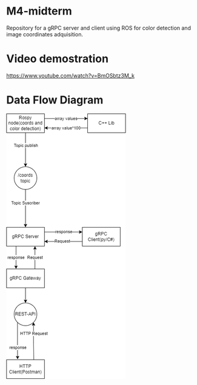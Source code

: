 # M4-midterm
Repository for a gRPC server and client using ROS for color detection and image coordinates adquisition.
# Video demostration
https://www.youtube.com/watch?v=BmOSbtz3M_k
# Data Flow Diagram
![Alt text](DFD_M4MidTerm.drawio.png)
